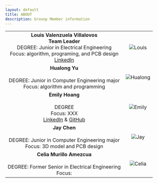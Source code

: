 ```yaml
---
layout: default
title: ABOUT
description: Grounp Member information
---
```


| | |
|:---------------------------------------------------------------------------------------------------------------------------------------------:|:---------------------------------------------------:|
|**Louis Valenzuela Villalovos** <br/> **Team Leader** <br/> DEGREE: Junior in Electrical Engineering <br/> Focus: algorithm, programing, and PCB design <br/> [LinkedIn](https://www.linkedin.com/mwlite/in/louis-valenzuela-villalovos) | ![Louis]({{site.baseurl}}/assets/css/Louis.jpg) |
|**Hualong Yu** <br/>        <br/> DEGREE: Junior in Computer Engineering major <br/> Focus: algorithm and programming <br/>  | ![Hualong]({{site.baseurl}}/assets/css/Steven.jpg) |
|**Emily Hoang** <br/>        <br/> DEGREE <br/> Focus: XXX <br/> [LinkedIn](https://linkedIn.com)  & [GitHub](https://github.com) | ![Emily]({{site.baseurl}}/assets/css/octocat.png) |
|**Jay Chen** <br/>        <br/> DEGREE: Junior in Computer Engineering major <br/> Focus: 3D model and PCB design | ![Jay]({{site.baseurl}}/assets/css/JayChen.jpg) |
|**Celia Murillo Amezcua** <br/>        <br/> DEGREE: Former Senior in Electrical Engineering <br/> Focus: <br/>  | ![Celia]({{site.baseurl}}/assets/css/Celia.jpg) |
